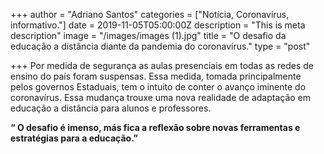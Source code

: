 +++
author = "Adriano Santos"
categories = ["Notícia, Coronavírus, informativo."]
date = 2019-11-05T05:00:00Z
description = "This is meta description"
image = "/images/images (1).jpg"
title = "O desafio da educação a distância diante da pandemia do coronavírus."
type = "post"

+++
Por medida de segurança as aulas presenciais em todas as redes de ensino do país foram suspensas. Essa medida, tomada principalmente pelos governos Estaduais, tem o intuito de conter o avanço iminente do coronavírus. Essa mudança trouxe uma nova realidade de adaptação em educação a distância para alunos e professores.

**“ O desafio é imenso, más fica a reflexão sobre novas ferramentas e estratégias para a educação.”**